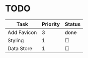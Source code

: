 # TODO

| Task        | Priority | Status   |
| ----------- | -------- | -------- |
| Add Favicon | 3        | done     |
| Styling     | 1        | &#x2610; |
| Data Store  | 1        | &#x2610; |

